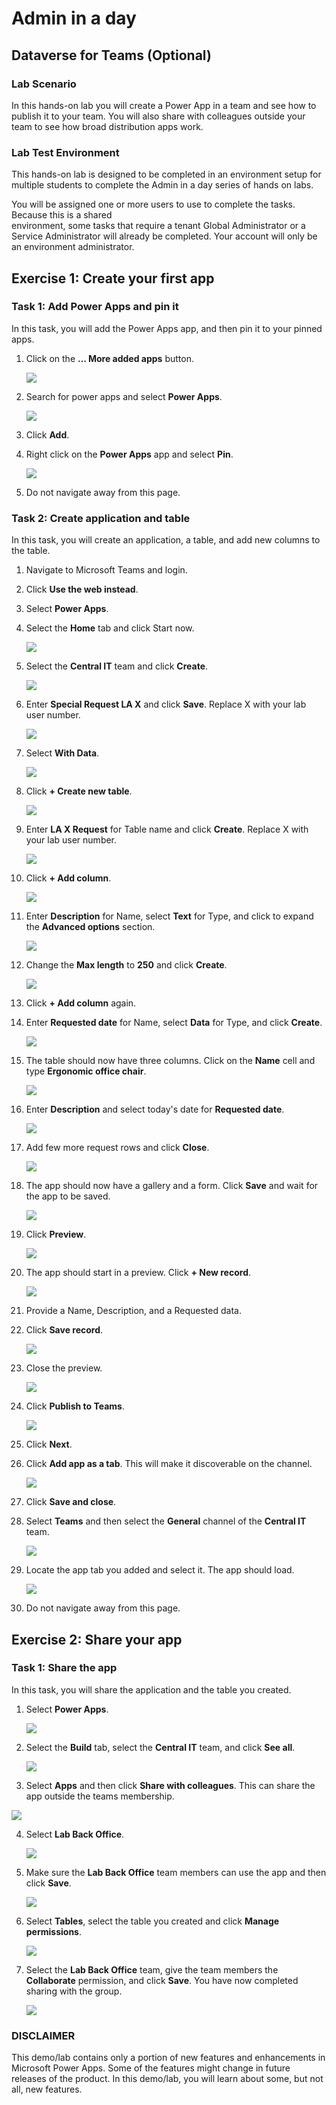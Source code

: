 # Admin in a day

## Dataverse for Teams (Optional)


### Lab Scenario

 In this hands-on lab you will create a Power App in a team and see how
 to publish it to your team. You will also share with colleagues
 outside your team to see how broad distribution apps work.

### Lab Test Environment

 This hands-on lab is designed to be completed in an environment setup
 for multiple students to complete the Admin in a day series of hands
 on labs.

 You will be assigned one or more users to use to complete the tasks.
 Because this is a shared\
 environment, some tasks that require a tenant Global Administrator or
 a Service Administrator will already be completed. Your account will
 only be an environment administrator.

## Exercise 1: Create your first app

### Task 1: Add Power Apps and pin it

 In this task, you will add the Power Apps app, and then pin it to your
 pinned apps.

1. Click on the **... More added apps** button.


     ![](images/M05-1/image1.png)


2. Search for power apps and select **Power Apps**.


     ![](images/M05-1/image2.png)



3. Click **Add**.                                            

4. Right click on the **Power Apps** app and select **Pin**. 


    ![](images/M05-1/image3.png)
  

5. Do not navigate away from this page.


### Task 2: Create application and table

 In this task, you will create an application, a table, and add new
 columns to the table.


1. Navigate to Microsoft Teams and login.       

2. Click **Use the web instead**.               

3. Select **Power Apps**.                       

4. Select the **Home** tab and click Start now. 

 
    ![](images/M05-1/image4.png)
  

5. Select the **Central IT** team and click **Create**.

  
    ![](images/M05-1/image5.png)
  

6. Enter **Special Request LA X** and click **Save**. Replace X with your lab user number.

  
    ![](images/M05-1/image6.png)
  

7. Select **With Data**.

  
     ![](images/M05-1/image7.png)
  

8. Click **+ Create new table**.

  
     ![](images/M05-1/image8.png)
  

9. Enter **LA X Request** for Table name and click **Create**. Replace X with your lab user number.

  
     ![](images/M05-1/image9.png)
  

10. Click **+ Add column**.

  
     ![](images/M05-1/image10.png)
  


11. Enter **Description** for Name, select **Text** for Type, and click to expand the **Advanced options** section.                                                           

  
    ![](images/M05-1/image11.png)
  

12. Change the **Max length** to **250** and click **Create**.

  
     ![](images/M05-1/image12.png)
  


13. Click **+ Add column** again.                            

14. Enter **Requested date** for Name, select **Data** for Type, and click **Create**.                


     ![](images/M05-1/image13.png)
  

15. The table should now have three columns. Click on the **Name** cell and type **Ergonomic office chair**.


    ![](images/M05-1/image14.png)
  

16. Enter **Description** and select today's date for **Requested date**.

  
     ![](images/M05-1/image15.png)
  

17. Add few more request rows and click **Close**.

  
     ![](images/M05-1/image16.png)
  

18. The app should now have a gallery and a form. Click **Save** and wait for the app to be saved.

  
      ![](images/M05-1/image17.png)
  

19. Click **Preview**.


     ![](images/M05-1/image18.png)
  

20. The app should start in a preview. Click **+ New record**.

  
     ![](images/M05-1/image19.png)
  


21. Provide a Name, Description, and a Requested data. 

22. Click **Save record**.                             


     ![](images/M05-1/image20.png)
  

23. Close the preview.

  
     ![](images/M05-1/image21.png)
  

24. Click **Publish to Teams**.

  
     ![](images/M05-1/image22.png)
  

25. Click **Next**.                                          

26. Click **Add app as a tab**. This will make it discoverable on the channel.                             

  
     ![](images/M05-1/image23.png)
  

27. Click **Save and close**.                                

28. Select **Teams** and then select the **General** channel of the **Central IT** team.                        


     ![](images/M05-1/image24.png)
  

29. Locate the app tab you added and select it. The app should load.

  
     ![](images/M05-1/image25.png)
  

30. Do not navigate away from this page.



## Exercise 2: Share your app

### Task 1: Share the app

 In this task, you will share the application and the table you
 created.

1. Select **Power Apps**.

  
     ![](images/M05-1/image26.png)
  

2. Select the **Build** tab, select the **Central IT** team, and click **See all**.

  
     ![](images/M05-1/image27.png)
  


3. Select **Apps** and then click **Share with colleagues**. This can share the app outside the teams membership.                   
                                                                                                                 
  
  ![](images/M05-1/image28.png)
  

4. Select **Lab Back Office**.

  
     ![](images/M05-1/image29.png)
  

5. Make sure the **Lab Back Office** team members can use the app and then click **Save**.

  
      ![](images/M05-1/image30.png)
  

6. Select **Tables**, select the table you created and click **Manage permissions**.

  
     ![](images/M05-1/image31.png)
  


7. Select the **Lab Back Office** team, give the team members the **Collaborate** permission, and click **Save**. You have now completed sharing with the group.  

  
     ![](images/M05-1/image32.png)
  


 ### DISCLAIMER

 This demo/lab contains only a portion of new features and enhancements
 in Microsoft Power Apps. Some of the features might change in future
 releases of the product. In this demo/lab, you will learn about some,
 but not all, new features.


